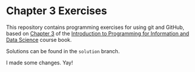 # Chapter 3 Exercises

This repository contains programming exercises for using git and GitHub,
based on [Chapter 3](https://infx511.github.io/git-basics.html)
of the [Introduction to Programming for Information and Data Science](https://infx511.github.io/) course book.

Solutions can be found in the `solution` branch.

I made some changes. Yay! 
